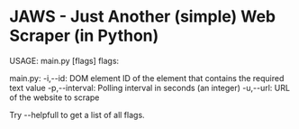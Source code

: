 # JAWS - Just Another (simple) Web Scraper (in Python)

USAGE: main.py [flags]
flags:

main.py:
  -i,--id: DOM element ID of the element that contains the required text value
  -p,--interval: Polling interval in seconds
    (an integer)
  -u,--url: URL of the website to scrape

Try --helpfull to get a list of all flags.

